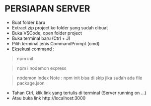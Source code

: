 # PERSIAPAN SERVER
- Buat folder baru
- Extract zip project ke folder yang sudah dibuat
- Buka VSCode, open folder project
- Buka terminal baru (Ctrl + J)
- Pilih terminal jenis CommandPrompt (cmd)
- Eksekusi command :
> npm init

> npm i nodemon express

> nodemon index
Note : npm init bisa di skip jika sudah ada file package.json
- Tahan Ctrl, klik link yang tertulis di terminal (Server running on ...)
- Atau buka link http://localhost:3000